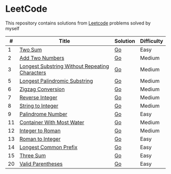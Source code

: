 # LeetCode

This repository contains solutions from [Leetcode](https://leetcode.com/) problems solved by myself

| #   | Title                                                                                                                          | Solution                                                                                                        | Difficulty |
| --- | ------------------------------------------------------------------------------------------------------------------------------ | --------------------------------------------------------------------------------------------------------------- | ---------- |
| 1   | [Two Sum](https://leetcode.com/problems/two-sum/)                                                                              | [Go](./golang/two-sum/two_sum.go)                                                                               | Easy       |
| 2   | [Add Two Numbers](https://leetcode.com/problems/add-two-numbers/)                                                              | [Go](./golang/add-two-numbers/add_two_numbers.go)                                                               | Medium     |
| 3   | [Longest Substring Without Repeating Characters](https://leetcode.com/problems/longest-substring-without-repeating-characters) | [Go](./golang/longest-substring-without-repeating-characters/longest_substring_without_repeating_characters.go) | Medium     |
| 5   | [Longest Palindromic Substring](https://leetcode.com/problems/longest-palindromic-substring)                                   | [Go](./golang/longest-palindromic-substring/longest_palindromic_substring.go)                                   | Medium     |
| 6   | [Zigzag Conversion](https://leetcode.com/problems/zigzag-conversion)                                                           | [Go](./golang/zigzag-conversion/zigzag_conversion.go)                                                           | Medium     |
| 7   | [Reverse Integer](https://leetcode.com/problems/reverse-integer)                                                               | [Go](./golang/reverse-integer/reverse_integer.go)                                                               | Medium     |
| 8   | [String to Integer](https://leetcode.com/problems/string-to-integer-atoi/)                                                     | [Go](./golang/string-to-integer/string_to_integer.go)                                                           | Medium     |
| 9   | [Palindrome Number](https://leetcode.com/problems/palindrome-number/)                                                          | [Go](./golang/palindrome-number/palindrome_number.go)                                                           | Easy       |
| 11  | [Container With Most Water](https://leetcode.com/problems/container-with-most-water/)                                          | [Go](./golang/container-with-most-water/container_with_most_water.go)                                           | Medium     |
| 12  | [Integer to Roman](https://leetcode.com/problems/integer-to-roman)                                                             | [Go](./golang/integer-to-roman/integer_to_roman.go)                                                             | Medium     |
| 13  | [Roman to Integer](https://leetcode.com/problems/roman-to-integer/)                                                            | [Go](./golang/roman-to-integer/roman_to_integer.go)                                                             | Easy       |
| 14  | [Longest Common Prefix](https://leetcode.com/problems/longest-common-prefix/)                                                  | [Go](./golang/longest-common-prefix/longest_common_prefix.go)                                                   | Easy       |
| 15  | [Three Sum](https://leetcode.com/problems/3sum/)                                                                               | [Go](./golang/three-sum/three_sum.go)                                                                           | Easy       |
| 20  | [Valid Parentheses](https://leetcode.com/problems/valid-parentheses)                                                           | [Go](./golang/valid-parentheses/valid_parentheses.go)                                                           | Easy       |
